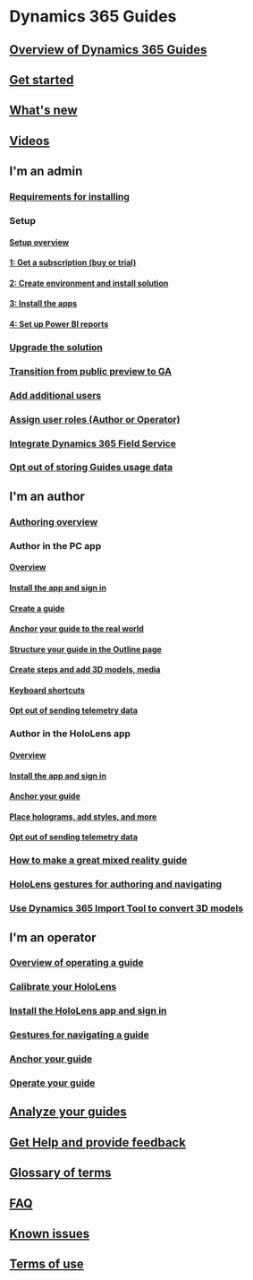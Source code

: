 # Dynamics 365 Guides
## [Overview of Dynamics 365 Guides](index.md)
## [Get started](get-started.md)
## [What's new](new.md)
## [Videos](videos.md)
## I'm an admin
### [Requirements for installing](requirements.md)
### Setup
#### [Setup overview](setup.md)
#### [1: Get a subscription (buy or trial)](setup-step-one.md)
#### [2: Create environment and install solution](setup-step-two.md)
#### [3: Install the apps](setup-step-three.md)
#### [4: Set up Power BI reports](setup-step-four.md)
### [Upgrade the solution](upgrade.md)
### [Transition from public preview to GA](public-preview-transition.md)
### [Add additional users](add-users.md)
### [Assign user roles (Author or Operator)](assign-role.md)
### [Integrate Dynamics 365 Field Service](field-service.md)
### [Opt out of storing Guides usage data](data-opt-out.md)
## I'm an author
### [Authoring overview](authoring-overview.md)
### Author in the PC app
#### [Overview](pc-app-overview.md)
#### [Install the app and sign in](install-sign-in-pc-app.md)
#### [Create a guide](create-guide.md)
#### [Anchor your guide to the real world](anchor.md)
#### [Structure your guide in the Outline page](structure-guide.md)
#### [Create steps and add 3D models, media](create-steps-assign-media.md)
#### [Keyboard shortcuts](keyboard-shortcuts-pc-app.md)
#### [Opt out of sending telemetry data](data-opt-out-pc-app.md)
### Author in the HoloLens app
#### [Overview](hololens-app-overview.md)
#### [Install the app and sign in](install-sign-in-hololens-app.md)
#### [Anchor your guide](hololens-app-anchor.md)
#### [Place holograms, add styles, and more](hololens-app-orientation.md)
#### [Opt out of sending telemetry data](hololens-app-data-opt-out.md)
### [How to make a great mixed reality guide](great-guide.md)
### [HoloLens gestures for authoring and navigating](authoring-gestures.md)
### [Use Dynamics 365 Import Tool to convert 3D models](import-tool.md)
## I'm an operator
### [Overview of operating a guide](operator-overview.md)
### [Calibrate your HoloLens](operator-calibrate.md)
### [Install the HoloLens app and sign in](install-sign-in-operator.md)
### [Gestures for navigating a guide](operator-gestures.md)
### [Anchor your guide](operator-anchor.md)
### [Operate your guide](operator-orientation.md)
## [Analyze your guides](analytics-guide.md)
## [Get Help and provide feedback](help.md)
## [Glossary of terms](glossary.md)
## [FAQ](faq.md)
## [Known issues](known-issues.md)
## [Terms of use](../legal/guides-service-terms.md)

